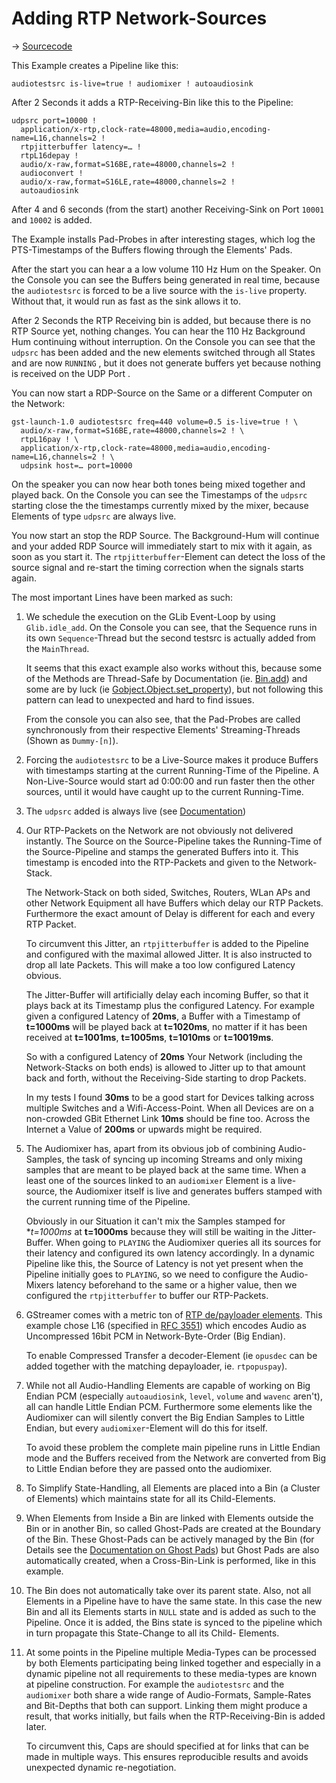 # Adding RTP Network-Sources
→ [Sourcecode](02-add-network-source.py)

This Example creates a Pipeline like this:

```
audiotestsrc is-live=true ! audiomixer ! autoaudiosink
```

After 2 Seconds it adds a RTP-Receiving-Bin like this to the Pipeline:
```
udpsrc port=10000 !
  application/x-rtp,clock-rate=48000,media=audio,encoding-name=L16,channels=2 !
  rtpjitterbuffer latency=… !
  rtpL16depay !
  audio/x-raw,format=S16BE,rate=48000,channels=2 !
  audioconvert !
  audio/x-raw,format=S16LE,rate=48000,channels=2 !
  autoaudiosink
```

After 4 and 6 seconds (from the start) another Receiving-Sink on Port `10001` and `10002` is added.

The Example installs Pad-Probes in after interesting stages, which log the PTS-Timestamps
of the Buffers flowing through the Elements' Pads.

After the start you can hear a a low volume 110 Hz Hum on the Speaker. On the Console you can see the Buffers being
generated in real time, because the `audiotestsrc` is forced to be a live source with the `is-live` property.
Without that, it would run as fast as the sink allows it to. 

After 2 Seconds the RTP Receiving bin is added, but because there is no RTP Source yet, nothing changes.
You can hear the 110 Hz Background Hum continuing without interruption. On the Console you can see that the `udpsrc`
has been added and the new elements switched through all States and are now `RUNNING` , but it does not generate
buffers yet because nothing is received on the UDP Port .

You can now start a RDP-Source on the Same or a different Computer on the Network:
```
gst-launch-1.0 audiotestsrc freq=440 volume=0.5 is-live=true ! \
  audio/x-raw,format=S16BE,rate=48000,channels=2 ! \
  rtpL16pay ! \
  application/x-rtp,clock-rate=48000,media=audio,encoding-name=L16,channels=2 ! \
  udpsink host=… port=10000
```

On the speaker you can now hear both tones being mixed together and played back.
On the Console you can see the Timestamps of the `udpsrc` starting close the the timestamps currently mixed by
the mixer, because Elements of type `udpsrc` are always live.

You now start an stop the RDP Source. The Background-Hum will continue and your added RDP Source will immediately start
to mix with it again, as soon as you start it. The `rtpjitterbuffer`-Element can detect the loss of the source signal
and re-start the timing correction when the signals starts again.

The most important Lines have been marked as such:

 1. We schedule the execution on the GLib Event-Loop by using `Glib.idle_add`. On the Console you can see, that the
    Sequence runs in its own `Sequence`-Thread but the second testsrc is actually added from the `MainThread`.

    It seems that this exact example also works without this, because some of the Methods are Thread-Safe by
    Documentation (ie. [Bin.add](https://lazka.github.io/pgi-docs/#Gst-1.0/classes/Bin.html#Gst.Bin.add)) and some are
    by luck (ie [Gobject.Object.set_property](https://lazka.github.io/pgi-docs/#GObject-2.0/classes/Object.html#GObject.Object.set_property)),
    but not following this pattern can lead to unexpected and hard to find issues.

    From the console you can also see, that the Pad-Probes are called synchronously from their respective Elements' 
    Streaming-Threads (Shown as `Dummy-[n]`).

 2. Forcing the `audiotestsrc` to be a Live-Source makes it produce Buffers with timestamps starting at the current
    Running-Time of the Pipeline. A Non-Live-Source would start ad 0:00:00 and run faster then the other sources,
    until it would have caught up to the current Running-Time.
 
 3. The `udpsrc` added is always live (see [Documentation](https://gstreamer.freedesktop.org/data/doc/gstreamer/head/gst-plugins-good/html/gst-plugins-good-plugins-udpsrc.html#gst-plugins-good-plugins-udpsrc.description]))

 4. Our RTP-Packets on the Network are not obviously not delivered instantly. The Source on the Source-Pipeline takes the
    Running-Time of the Source-Pipeline and stamps the generated Buffers into it. This timestamp is encoded into the 
    RTP-Packets and given to the Network-Stack.
 
    The Network-Stack on both sided, Switches, Routers, WLan APs and other Network Equipment all have Buffers which delay 
    our RTP Packets. Furthermore the exact amount of Delay is different for each and every RTP Packet.
    
    To circumvent this Jitter, an `rtpjitterbuffer` is added to the Pipeline and configured with the maximal allowed Jitter.
    It is also instructed to drop all late Packets. This will make a too low configured Latency obvious.
    
    The Jitter-Buffer will artificially delay each incoming Buffer, so that it plays back at its Timestamp plus the 
    configured Latency. For example given a configured Latency of **20ms**, a Buffer with a Timestamp of **t=1000ms** 
    will be played back at **t=1020ms**, no matter if it has been received at **t=1001ms**, **t=1005ms**, **t=1010ms** 
    or **t=10019ms**.
    
    So with a configured Latency of **20ms** Your Network (including the Network-Stacks on both ends) is allowed to 
    Jitter up to that amount back and forth, without the Receiving-Side starting to drop Packets.
    
    In my tests I found **30ms** to be a good start for Devices talking across multiple Switches and a Wifi-Access-Point.
    When all Devices are on a non-crowded GBit Ethernet Link **10ms** should be fine too.
    Across the Internet a Value of **200ms** or upwards might be required.

 5. The Audiomixer has, apart from its obvious job of combining Audio-Samples, the task of syncing up incoming Streams
    and only mixing samples that are meant to be played back at the same time. When a least one of the sources linked to
    an `audiomixer` Element is a live-source, the Audiomixer itself is live and generates buffers stamped with the current
    running time of the Pipeline.
    
    Obviously in our Situation it can't mix the Samples stamped for **t=1000ms* at **t=1000ms** because they will still
    be waiting in the Jitter-Buffer. When going to `PLAYING` the Audiomixer queries all its sources for their latency and
    configured its own latency accordingly. In a dynamic Pipeline like this, the Source of Latency is not yet present when
    the Pipeline initially goes to `PLAYING`, so we need to configure the Audio-Mixers latency beforehand to the same or
    a higher value, then we configured the `rtpjitterbuffer` to buffer our RTP-Packets.
 
 6. GStreamer comes with a metric ton of [RTP de/payloader elements](https://gstreamer.freedesktop.org/data/doc/gstreamer/head/gst-plugins-good-plugins/html/gst-plugins-good-plugins-plugin-rtp.html).
    This example chose L16 (specified in [RFC 3551](https://tools.ietf.org/html/rfc3551)) which encodes Audio as Uncompressed
    16bit PCM in Network-Byte-Order (Big Endian).
    
    To enable Compressed Transfer a decoder-Element (ie `opusdec` can be added together with the matching depayloader,
    ie. `rtpopuspay`).

 7. While not all Audio-Handling Elements are capable of working on Big Endian PCM (especially `autoaudiosink`, `level`,
    `volume` and `wavenc` aren't), all can handle Little Endian PCM. Furthermore some elements like the Audiomixer can
    will silently convert the Big Endian Samples to Little Endian, but every `audiomixer`-Element will do this for itself.
    
    To avoid these problem the complete main pipeline runs in Little Endian mode and the Buffers received from the Network
    are converted from Big to Little Endian before they are passed onto the audiomixer.

 8. To Simplify State-Handling, all Elements are placed into a Bin (a Cluster of Elements) which maintains state for all
    its Child-Elements.

 9. When Elements from Inside a Bin are linked with Elements outside the Bin or in another Bin, so called Ghost-Pads are
    created at the Boundary of the Bin. These Ghost-Pads can be actively managed by the Bin (for Details see the 
    [Documentation on Ghost Pads](https://gstreamer.freedesktop.org/documentation/application-development/basics/pads.html?gi-language=c#ghost-pads))
    but Ghost Pads are also automatically created, when a Cross-Bin-Link is performed, like in this example.

10. The Bin does not automatically take over its parent state. Also, not all Elements in a Pipeline have to have the
    same state. In this case the new Bin and all its Elements starts in `NULL` state and is added as such to the Pipeline.
    Once it is added, the Bins state is synced to the pipeline which in turn propagate this State-Change to all its Child-
    Elements.

11. At some points in the Pipeline multiple Media-Types can be processed by both Elements participating being linked together
    and especially in a dynamic pipeline not all requirements to these media-types are known at pipeline construction.
    For example the `audiotestsrc` and the `audiomixer` both share a wide range of Audio-Formats, Sample-Rates and
    Bit-Depths that both can support. Linking them might produce a result, that works initially, but fails when the 
    RTP-Receiving-Bin is added later.
    
    To circumvent this, Caps are should specified at for links that can be made in multiple ways. This ensures reproducible
    results and avoids unexpected dynamic re-negotiation. 
